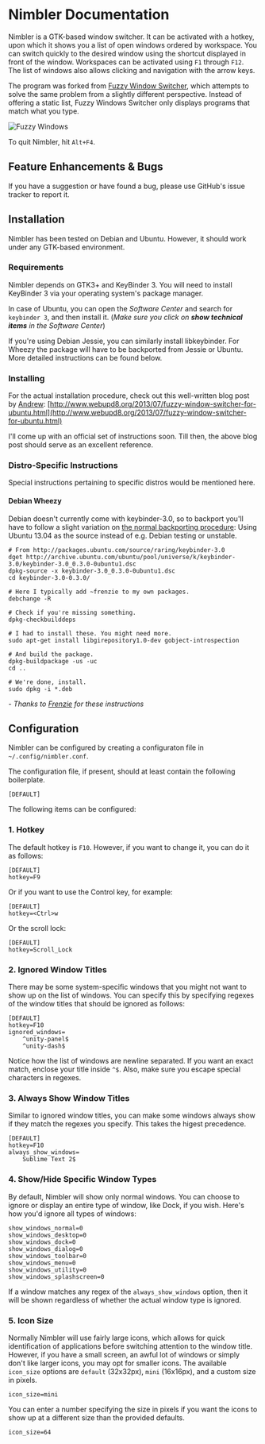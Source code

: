 # Nimbler Documentation

Nimbler is a GTK-based window switcher. It can be activated with a hotkey, upon which it shows you a list of open windows ordered by workspace. You can switch quickly to the desired window using the shortcut displayed in front of the window. Workspaces can be activated using `F1` through `F12`. The list of windows also allows clicking and navigation with the arrow keys.

The program was forked from [Fuzzy Window Switcher](https://github.com/XCMer/fuzzy-window-switcher), which attempts to solve the same problem from a slightly different perspective. Instead of offering a static list, Fuzzy Windows Switcher only displays programs that match what you type.

![Fuzzy Windows](images/fw.png)

To quit Nimbler, hit `Alt+F4`.

## Feature Enhancements & Bugs

If you have a suggestion or have found a bug, please use GitHub's issue tracker to report it.


## Installation

Nimbler has been tested on Debian and Ubuntu. However, it should work under any GTK-based environment.

### Requirements

Nimbler depends on GTK3+ and KeyBinder 3. You will need to install KeyBinder 3 via your operating system's package manager.

In case of Ubuntu, you can open the *Software Center* and search for `keybinder 3`, and then install it. (*Make sure you click on **show technical items** in the Software Center*)

If you're using Debian Jessie, you can similarly install libkeybinder. For Wheezy the package will have to be backported from Jessie or Ubuntu. More detailed instructions can be found below.

### Installing

For the actual installation procedure, check out this well-written blog post by [Andrew](https://github.com/hotice): [http://www.webupd8.org/2013/07/fuzzy-window-switcher-for-ubuntu.html](http://www.webupd8.org/2013/07/fuzzy-window-switcher-for-ubuntu.html)

I'll come up with an official set of instructions soon. Till then, the above blog post should serve as an excellent reference.


### Distro-Specific Instructions

Special instructions pertaining to specific distros would be mentioned here.


#### Debian Wheezy

Debian doesn't currently come with keybinder-3.0, so to backport you'll have to follow a slight variation on [the normal backporting procedure](http://wiki.debian.org/SimpleBackportCreation): Using Ubuntu 13.04 as the source instead of e.g. Debian testing or unstable.

```
# From http://packages.ubuntu.com/source/raring/keybinder-3.0
dget http://archive.ubuntu.com/ubuntu/pool/universe/k/keybinder-3.0/keybinder-3.0_0.3.0-0ubuntu1.dsc
dpkg-source -x keybinder-3.0_0.3.0-0ubuntu1.dsc 
cd keybinder-3.0-0.3.0/

# Here I typically add ~frenzie to my own packages.
debchange -R

# Check if you're missing something.
dpkg-checkbuilddeps

# I had to install these. You might need more.
sudo apt-get install libgirepository1.0-dev gobject-introspection

# And build the package.
dpkg-buildpackage -us -uc
cd ..

# We're done, install.
sudo dpkg -i *.deb

```

*- Thanks to [Frenzie](https://github.com/Frenzie) for these instructions*


## Configuration

Nimbler can be configured by creating a configuraton file in `~/.config/nimbler.conf`.

The configuration file, if present, should at least contain the following boilerplate.

```
[DEFAULT]

```

The following items can be configured:

### 1. Hotkey

The default hotkey is `F10`. However, if you want to change it, you can do it as follows:

```
[DEFAULT]
hotkey=F9
```

Or if you want to use the Control key, for example:

```
[DEFAULT]
hotkey=<Ctrl>w
```

Or the scroll lock:

```
[DEFAULT]
hotkey=Scroll_Lock
```

### 2. Ignored Window Titles

There may be some system-specific windows that you might not want to show up on the list of windows. You can specify this by specifying regexes of the window titles that should be ignored as follows:

```
[DEFAULT]
hotkey=F10
ignored_windows=
    ^unity-panel$
    ^unity-dash$
```

Notice how the list of windows are newline separated. If you want an exact match, enclose your title inside `^$`. Also, make sure you escape special characters in regexes.

### 3. Always Show Window Titles

Similar to ignored window titles, you can make some windows always show if they match the regexes you specify. This takes the higest precedence.

```
[DEFAULT]
hotkey=F10
always_show_windows=
    Sublime Text 2$
```

### 4. Show/Hide Specific Window Types

By default, Nimbler will show only normal windows. You can choose to ignore or display an entire type of window, like Dock, if you wish. Here's how you'd ignore all types of windows:

```
show_windows_normal=0
show_windows_desktop=0
show_windows_dock=0
show_windows_dialog=0
show_windows_toolbar=0
show_windows_menu=0
show_windows_utility=0
show_windows_splashscreen=0
```

If a window matches any regex of the `always_show_windows` option, then it will be shown regardless of whether the actual window type is ignored.

### 5. Icon Size

Normally Nimbler will use fairly large icons, which allows for quick identification of applications before switching attention to the window title. However, if you have a small screen, an awful lot of windows or simply don't like larger icons, you may opt for smaller icons. The available `icon_size` options are `default` (32x32px), `mini` (16x16px), and a custom size in pixels.

```
icon_size=mini
```

You can enter a number specifying the size in pixels if you want the icons to show up at a different size than the provided defaults.

```
icon_size=64
```